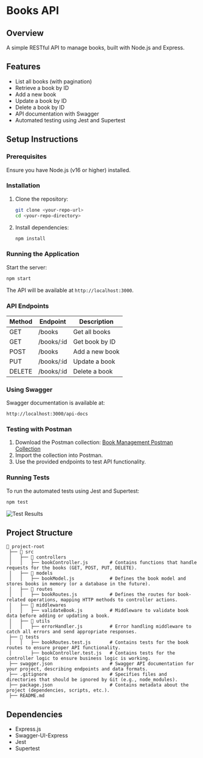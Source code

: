 # Books API

## Overview
A simple RESTful API to manage books, built with Node.js and Express.

## Features
- List all books (with pagination)
- Retrieve a book by ID
- Add a new book
- Update a book by ID
- Delete a book by ID
- API documentation with Swagger
- Automated testing using Jest and Supertest

## Setup Instructions

### Prerequisites
Ensure you have Node.js (v16 or higher) installed.

### Installation
1. Clone the repository:
   ```sh
   git clone <your-repo-url>
   cd <your-repo-directory>
   ```
2. Install dependencies:
   ```sh
   npm install
   ```

### Running the Application
Start the server:
```sh
npm start
```
The API will be available at `http://localhost:3000`.

### API Endpoints
| Method | Endpoint         | Description          |
|--------|-----------------|----------------------|
| GET    | /books          | Get all books       |
| GET    | /books/:id      | Get book by ID      |
| POST   | /books          | Add a new book      |
| PUT    | /books/:id      | Update a book       |
| DELETE | /books/:id      | Delete a book       |

### Using Swagger
Swagger documentation is available at:
```
http://localhost:3000/api-docs
```

### Testing with Postman
1. Download the Postman collection: [Book Management Postman Collection](https://github.com/user-attachments/files/18583252/Book.Management.postman_collection.json)
2. Import the collection into Postman.
3. Use the provided endpoints to test API functionality.

### Running Tests
To run the automated tests using Jest and Supertest:
```sh
npm test
```

![Test Results](https://github.com/user-attachments/assets/6d835e8d-1742-4912-a656-18ae6fe994db)

## Project Structure
```
📂 project-root
 ├── 📂 src
 │   ├── 📂 controllers
 │   │   ├── bookController.js        # Contains functions that handle requests for the books (GET, POST, PUT, DELETE).
 │   ├── 📂 models
 │   │   ├── bookModel.js             # Defines the book model and stores books in memory (or a database in the future).
 │   ├── 📂 routes
 │   │   ├── bookRoutes.js            # Defines the routes for book-related operations, mapping HTTP methods to controller actions.
 │   ├── 📂 middlewares
 │   │   ├── validateBook.js          # Middleware to validate book data before adding or updating a book.
 │   ├── 📂 utils
 │   │   ├── errorHandler.js          # Error handling middleware to catch all errors and send appropriate responses.
 ├── 📂 tests
 │   │   ├── bookRoutes.test.js       # Contains tests for the book routes to ensure proper API functionality.
 │       ├── bookController.test.js   # Contains tests for the controller logic to ensure business logic is working.
 ├── swagger.json                     # Swagger API documentation for your project, describing endpoints and data formats.
 ├── .gitignore                       # Specifies files and directories that should be ignored by Git (e.g., node_modules).
 ├── package.json                     # Contains metadata about the project (dependencies, scripts, etc.).
 ├── README.md                        

```

## Dependencies
- Express.js
- Swagger-UI-Express
- Jest
- Supertest

